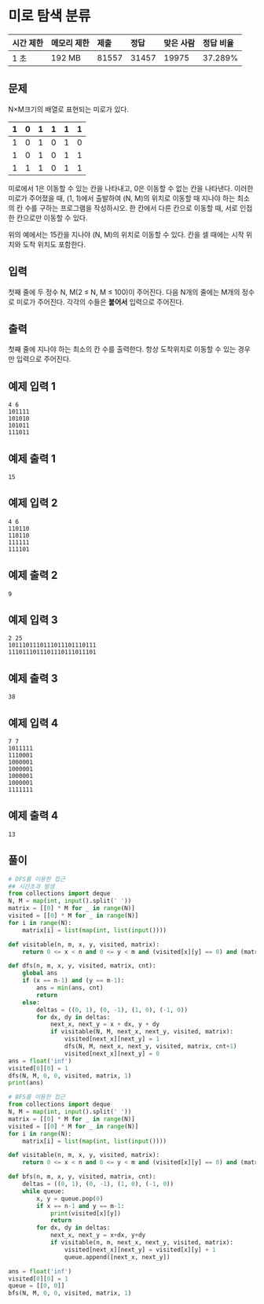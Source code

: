 

# 미로 탐색 분류

| 시간 제한 | 메모리 제한 | 제출  | 정답  | 맞은 사람 | 정답 비율 |
| :-------- | :---------- | :---- | :---- | :-------- | :-------- |
| 1 초      | 192 MB      | 81557 | 31457 | 19975     | 37.289%   |

## 문제

N×M크기의 배열로 표현되는 미로가 있다.

| 1    | 0    | 1    | 1    | 1    | 1    |
| ---- | ---- | ---- | ---- | ---- | ---- |
| 1    | 0    | 1    | 0    | 1    | 0    |
| 1    | 0    | 1    | 0    | 1    | 1    |
| 1    | 1    | 1    | 0    | 1    | 1    |

미로에서 1은 이동할 수 있는 칸을 나타내고, 0은 이동할 수 없는 칸을 나타낸다. 이러한 미로가 주어졌을 때, (1, 1)에서 출발하여 (N, M)의 위치로 이동할 때 지나야 하는 최소의 칸 수를 구하는 프로그램을 작성하시오. 한 칸에서 다른 칸으로 이동할 때, 서로 인접한 칸으로만 이동할 수 있다.

위의 예에서는 15칸을 지나야 (N, M)의 위치로 이동할 수 있다. 칸을 셀 때에는 시작 위치와 도착 위치도 포함한다.

## 입력

첫째 줄에 두 정수 N, M(2 ≤ N, M ≤ 100)이 주어진다. 다음 N개의 줄에는 M개의 정수로 미로가 주어진다. 각각의 수들은 **붙어서** 입력으로 주어진다.

## 출력

첫째 줄에 지나야 하는 최소의 칸 수를 출력한다. 항상 도착위치로 이동할 수 있는 경우만 입력으로 주어진다.

## 예제 입력 1 

```
4 6
101111
101010
101011
111011
```

## 예제 출력 1 

```
15
```

## 예제 입력 2 

```
4 6
110110
110110
111111
111101
```

## 예제 출력 2 

```
9
```

## 예제 입력 3 

```
2 25
1011101110111011101110111
1110111011101110111011101
```

## 예제 출력 3 

```
38
```

## 예제 입력 4 

```
7 7
1011111
1110001
1000001
1000001
1000001
1000001
1111111
```

## 예제 출력 4 

```
13
```

## 풀이 

```python
# DFS를 이용한 접근 
## 시간초과 발생 
from collections import deque 
N, M = map(int, input().split(' '))
matrix = [[0] * M for _ in range(N)]
visited = [[0] * M for _ in range(N)]
for i in range(N):
    matrix[i] = list(map(int, list(input())))

def visitable(n, m, x, y, visited, matrix):
    return 0 <= x < n and 0 <= y < m and (visited[x][y] == 0) and (matrix[x][y] == 1)

def dfs(n, m, x, y, visited, matrix, cnt):
    global ans 
    if (x == n-1) and (y == m-1): 
        ans = min(ans, cnt)
        return
    else:
        deltas = ((0, 1), (0, -1), (1, 0), (-1, 0))
        for dx, dy in deltas: 
            next_x, next_y = x + dx, y + dy 
            if visitable(N, M, next_x, next_y, visited, matrix): 
                visited[next_x][next_y] = 1
                dfs(N, M, next_x, next_y, visited, matrix, cnt+1)
                visited[next_x][next_y] = 0
ans = float('inf')
visited[0][0] = 1
dfs(N, M, 0, 0, visited, matrix, 1)
print(ans)
```

```python
# BFS를 이용한 접근 
from collections import deque 
N, M = map(int, input().split(' '))
matrix = [[0] * M for _ in range(N)]
visited = [[0] * M for _ in range(N)]
for i in range(N):
    matrix[i] = list(map(int, list(input())))

def visitable(n, m, x, y, visited, matrix):
    return 0 <= x < n and 0 <= y < m and (visited[x][y] == 0) and (matrix[x][y] == 1)

def bfs(n, m, x, y, visited, matrix, cnt):
    deltas = ((0, 1), (0, -1), (1, 0), (-1, 0))
    while queue: 
        x, y = queue.pop(0)
        if x == n-1 and y == m-1: 
            print(visited[x][y])
            return 
        for dx, dy in deltas: 
            next_x, next_y = x+dx, y+dy
            if visitable(n, m, next_x, next_y, visited, matrix): 
                visited[next_x][next_y] = visited[x][y] + 1
                queue.append([next_x, next_y])

ans = float('inf')
visited[0][0] = 1
queue = [[0, 0]]
bfs(N, M, 0, 0, visited, matrix, 1)
```



